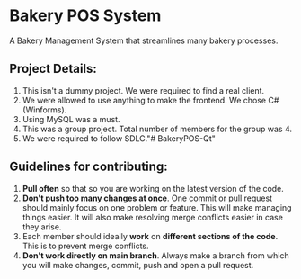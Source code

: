 # Bakery POS System  
A Bakery Management System that streamlines many bakery processes.

## Project Details:  
1. This isn't a dummy project. We were required to find a real client.
2. We were allowed to use anything to make the frontend. We chose C# (Winforms).
3. Using MySQL was a must.
4. This was a group project. Total number of members for the group was 4.
5. We were required to follow SDLC."# BakeryPOS-Qt" 
## Guidelines for contributing:
1. **Pull often** so that so you are working on the latest version of the code.  
2. **Don't push too many changes at once**. One commit or pull request should mainly focus on one problem or feature. This will make managing things easier. It will also make resolving merge conflicts easier in case they arise.
3. Each member should ideally **work** on **different sections of the code**. This is to prevent merge conflicts.
4. **Don't work directly on main branch**. Always make a branch from which you will make changes, commit, push and open a pull request.
